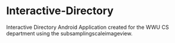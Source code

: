 # Interactive-Directory

Interactive Directory Android Application created for the WWU CS department using the subsamplingscaleimageview.
